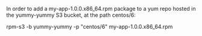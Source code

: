 
In order to add a my-app-1.0.0.x86_64.rpm package to a yum repo hosted in the yummy-yummy S3 bucket, at the path centos/6:

rpm-s3 -b yummy-yummy -p "centos/6" my-app-1.0.0.x86_64.rpm
